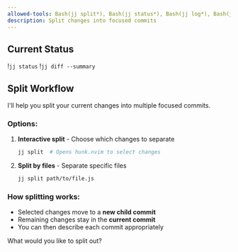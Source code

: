 ```yaml
---
allowed-tools: Bash(jj split*), Bash(jj status*), Bash(jj log*), Bash(jj diff*)
description: Split changes into focused commits
---
```


## Current Status
!`jj status`
!`jj diff --summary`

## Split Workflow

I'll help you split your current changes into multiple focused commits.

### Options:

1. **Interactive split** - Choose which changes to separate
   ```bash
   jj split  # Opens hunk.nvim to select changes
   ```

2. **Split by files** - Separate specific files
   ```bash
   jj split path/to/file.js
   ```

### How splitting works:
- Selected changes move to a **new child commit**
- Remaining changes stay in the **current commit**
- You can then describe each commit appropriately

What would you like to split out?
